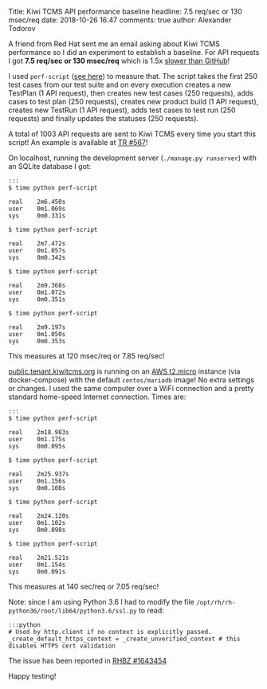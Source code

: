 Title: Kiwi TCMS API performance baseline
headline: 7.5 req/sec or 130 msec/req
date: 2018-10-26 16:47
comments: true
author: Alexander Todorov


A friend from Red Hat sent me an email asking about Kiwi TCMS performance so I did
an experiment to establish a baseline.
For API requests I got **7.5 req/sec or 130 msec/req** which is
1.5x [slower than GitHub](https://blog.github.com/2012-09-05-how-we-keep-github-fast/)!

I used `perf-script`
([see here](https://github.com/kiwitcms/api-scripts/blob/master/perf-script))
to measure that. The script takes the first 250 test cases from our test suite
and on every execution creates a new TestPlan (1 API request), then creates
new test cases (250 requests), adds cases to test plan (250 requests),
creates new product build (1 API request), creates new TestRun (1 API request),
adds test cases to test run (250 requests) and finally updates the statuses
(250 requests).

A total of 1003 API requests are sent to Kiwi TCMS every time you start this script!
An example is available at [TR #567](https://public.tenant.kiwitcms.org/run/567/)!

On localhost, running the development server (`./manage.py runserver`) with an
SQLite database I got:

    :::
    $ time python perf-script
    
    real    2m6.450s
    user    0m1.069s
    sys     0m0.331s
    
    $ time python perf-script
    
    real    2m7.472s
    user    0m1.057s
    sys     0m0.342s
    
    $ time python perf-script
    
    real    2m9.368s
    user    0m1.072s
    sys     0m0.351s
    
    $ time python perf-script
    
    real    2m9.197s
    user    0m1.050s
    sys     0m0.353s

This measures at 120 msec/req or 7.85 req/sec!


[public.tenant.kiwitcms.org](https://public.tenant.kiwitcms.org/login/github/) is running on an
[AWS t2.micro](https://docs.aws.amazon.com/AWSEC2/latest/UserGuide/burstable-performance-instances.html#burstable-performance-instances-hardware)
instance (via docker-compose) with the default `centos/mariadb` image!
No extra settings or changes. I used the same computer over a WiFi
connection and a pretty standard home-speed Internet connection. Times are:

    :::
    $ time python perf-script
    
    real    2m18.983s
    user    0m1.175s
    sys     0m0.095s
    
    $ time python perf-script
    
    real    2m25.937s
    user    0m1.156s
    sys     0m0.108s

    $ time python perf-script
    
    real    2m24.120s
    user    0m1.102s
    sys     0m0.098s
    
    $ time python perf-script
    
    real    2m21.521s
    user    0m1.154s
    sys     0m0.091s


This measures at 140 sec/req or 7.05 req/sec!


Note: since I am using Python 3.6 I had to modify the file
`/opt/rh/rh-python36/root/lib64/python3.6/ssl.py` to read:

    :::python
    # Used by http.client if no context is explicitly passed.
    _create_default_https_context = _create_unverified_context # this disables HTTPS cert validation

The issue has been reported in
[RHBZ #1643454](https://bugzilla.redhat.com/show_bug.cgi?id=1643454)


Happy testing!
